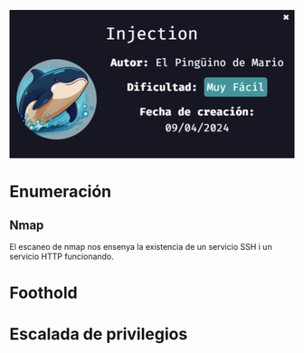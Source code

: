![](../../../Images/Pasted%20image%2020240921182525.png)

# Enumeración

## Nmap

El escaneo de nmap nos ensenya la existencia de un servicio SSH i un servicio HTTP funcionando.

# Foothold




# Escalada de privilegios



